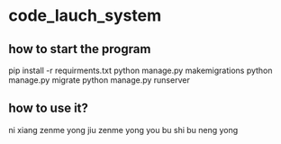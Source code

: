 # code_lauch_system
## how to start the program

pip install -r requirments.txt
python manage.py makemigrations
python manage.py migrate
python manage.py runserver

## how to use it?
ni xiang zenme yong jiu zenme yong 
you bu shi bu neng yong 
